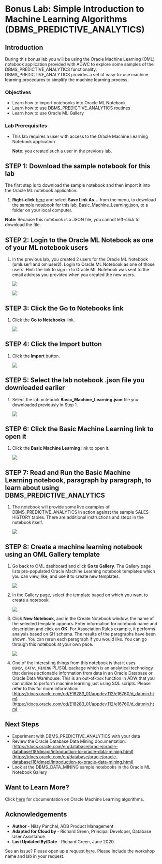 # Bonus Lab: Simple Introduction to Machine Learning Algorithms (DBMS\_PREDICTIVE\_ANALYTICS)

## Introduction

During this bonus lab you will be using the Oracle Machine Learning (OML) notebook application provided with ADWC to explore some samples of the DBMS\_PREDICTIVE\_ANALYTICS functionality. DBMS\_PREDICTIVE\_ANALYTICS provides a set of easy-to-use machine learning procedures to simplify the machine learning process.

### Objectives

-   Learn how to import notebooks into Oracle ML Notebook
-   Learn how to use DBMS\_PREDICTIVE\_ANALYTICS routines
-   Learn how to use Oracle ML Gallery

### Lab Prerequisites

-   This lab requires a user with access to the Oracle Machine Learning Notebook application

    **Note:** you created such a user in the previous lab.

## STEP 1: Download the sample notebook for this lab
The first step is to download the sample notebook and then import it into the Oracle ML notebook application.

1. **Right-click** <a href="./files/Basic_Machine_Learning.json" download="./files/Basic_Machine_Learning.json" target="\_blank">here</a> and select **Save Link As...** from the menu, to download the sample notebook for this lab, Basic\_Machine\_Learning.json, to a folder on your local computer.

  **Note:** Because this notebook is a JSON file, you cannot left-click to download the file.

## STEP 2: Login to the Oracle ML Notebook as one of your ML notebook users

1. In the previous lab, you created 2 users for the Oracle ML Notebook (omluser1 and omluser2).  Login to Oracle ML Notebook as one of those users.  Hint: the link to sign in to Oracle ML Notebook was sent to the email address you provided when you created the new users.

    ![](./images/Picture700-8.png " ")

    ![](./images/Picture700-12.png " ")

## STEP 3: Click the Go to Notebooks link

1. Click the **Go to Notebooks** link.

    ![](./images/snap0014521.jpg " ")

## STEP 4: Click the Import button

1. Click the **Import** button.

    ![](./images/snap0014522.jpg " ")

## STEP 5: Select the lab notebook .json file you downloaded earlier

1. Select the lab notebook **Basic\_Machine\_Learning.json** file you downloaded previously in Step 1.

    ![](./images/snap0014523.jpg " ")

## STEP 6: Click the Basic Machine Learning link to open it

1. Click the **Basic Machine Learning** link to open it.

    ![](./images/snap0014524.jpg " ")

## STEP 7: Read and Run the Basic Machine Learning notebook, paragraph by paragraph, to learn about using DBMS\_PREDICTIVE\_ANALYTICS

1.  The notebook will provide some live examples of DBMS\_PREDICTIVE\_ANALYTICS in action against the sample SALES HISTORY tables.  There are additional instructions and steps in the notebook itself.

    ![](./images/snap0014525.jpg " ")

## STEP 8: Create a machine learning notebook using an OML Gallery template

1. Go back to OML dashboard and click **Go to Gallery**. The Gallery page lists pre-populated Oracle Machine Learning notebook templates which you can view, like, and use it to create new templates.

    ![](./images/25.png " ")

2. In the Gallery page, select the template based on which you want to create a notebook.

    ![](./images/26.png " ")

3. Click **New Notebook**, and in the Create Notebook window, the name of the selected template appears. Enter information for notebook name and description and click on **OK**. For Association Rules example, it performs analysis based on SH schema. The results of the paragraphs have been shown. You can rerun each paragraph if you would like. You can go through this notebook at your own pace.

    ![](./images/27.png " ")

4. One of the interesting things from this notebook is that it uses ``DBMS\_DATA\_MINING`` PL/SQL package which is an analytical technology that derives actionable information from data in an Oracle Database or Oracle Data Warehouse. This is an out-of-box function in ADW that you can utilize to perform machine learning just using SQL scripts. Please refer to this for more information: [https://docs.oracle.com/cd/E18283_01/appdev.112/e16760/d_datmin.htm](https://docs.oracle.com/cd/E18283_01/appdev.112/e16760/d_datmin.htm)

## Next Steps

- Experiment with DBMS\_PREDICTIVE\_ANALYTICS with your data
- Review the Oracle Database Data Mining documentation: [https://docs.oracle.com/en/database/oracle/oracle-database/18/dmapi/introduction-to-oracle-data-mining.html](https://docs.oracle.com/en/database/oracle/oracle-database/18/dmapi/introduction-to-oracle-data-mining.html)
- Look at the DBMS\_DATA\_MINING sample notebooks in the Oracle ML Notebook Gallery

## Want to Learn More?

Click [here](https://docs.oracle.com/en/database/oracle/oracle-database/20/dmapi/oml4sql-basics.html#GUID-BFA7FAAE-F5CB-4A42-886A-47B6D502B492) for documentation on Oracle Machine Learning algorithms.

## Acknowledgements

- **Author** - Nilay Panchal, ADB Product Management
- **Adapted for Cloud by** - Richard Green, Principal Developer, Database User Assistance
- **Last Updated By/Date** - Richard Green, June 2020

See an issue?  Please open up a request [here](https://github.com/oracle/learning-library/issues).   Please include the workshop name and lab in your request.
